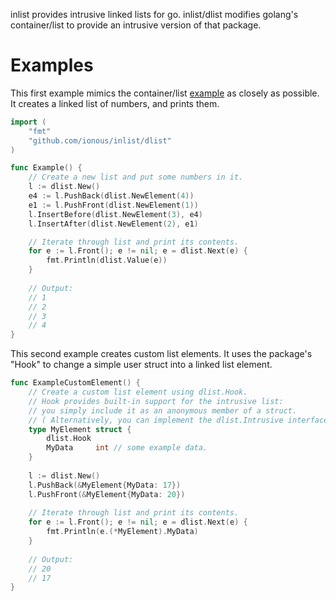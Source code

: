 inlist provides intrusive linked lists for go. inlist/dlist modifies golang's container/list to provide an intrusive version of that package.


# Examples 

This first example mimics the container/list [example](https://golang.org/pkg/container/list/#example_) as closely as possible.
It creates a linked list of numbers, and prints them.

```go
import (
	"fmt"
	"github.com/ionous/inlist/dlist"
)

func Example() {
	// Create a new list and put some numbers in it.
	l := dlist.New()
	e4 := l.PushBack(dlist.NewElement(4))
	e1 := l.PushFront(dlist.NewElement(1))
	l.InsertBefore(dlist.NewElement(3), e4)
	l.InsertAfter(dlist.NewElement(2), e1)

	// Iterate through list and print its contents.
	for e := l.Front(); e != nil; e = dlist.Next(e) {
		fmt.Println(dlist.Value(e))
	}
  
	// Output:
	// 1
	// 2
	// 3
	// 4
}
```

This second example creates custom list elements. It uses the package's "Hook" to change a simple user struct into a linked list element.

```go
func ExampleCustomElement() {
	// Create a custom list element using dlist.Hook.
 	// Hook provides built-in support for the intrusive list:
	// you simply include it as an anonymous member of a struct. 
 	// ( Alternatively, you can implement the dlist.Intrusive interface for more control. )
	type MyElement struct {
		dlist.Hook     
		MyData     int // some example data.
	}
  
	l := dlist.New()
	l.PushBack(&MyElement{MyData: 17})
	l.PushFront(&MyElement{MyData: 20})
  
	// Iterate through list and print its contents.
	for e := l.Front(); e != nil; e = dlist.Next(e) {
		fmt.Println(e.(*MyElement).MyData)
	}
  
	// Output:
	// 20
	// 17
}
```
